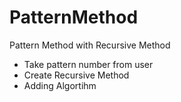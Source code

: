 # PatternMethod
Pattern Method with Recursive Method


- Take pattern number from user 
- Create Recursive Method
- Adding Algortihm
